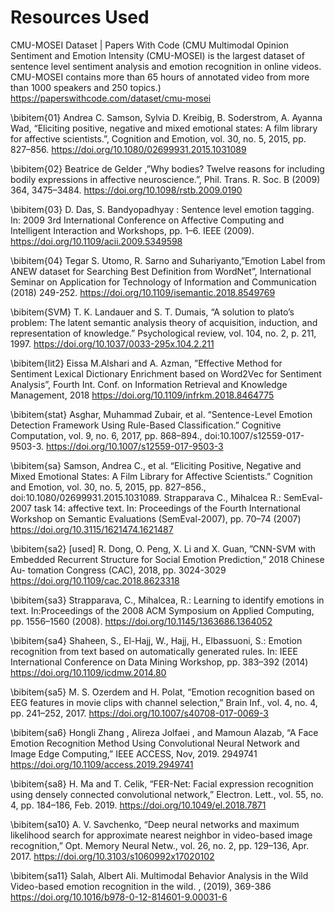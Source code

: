 

# Resources Used 
CMU-MOSEI Dataset | Papers With Code (CMU Multimodal Opinion Sentiment and Emotion Intensity (CMU-MOSEI) is the largest dataset of sentence level sentiment analysis and emotion recognition in online videos. CMU-MOSEI contains more than 65 hours of annotated video from more than 1000 speakers and 250 topics.)
https://paperswithcode.com/dataset/cmu-mosei

\bibitem{01} Andrea C. Samson, Sylvia D. Kreibig, B. Soderstrom, A. Ayanna Wad, “Eliciting positive, negative and mixed emotional states: A film library for affective scientists.”, Cognition and Emotion, vol. 30, no. 5, 2015, pp. 827–856.
https://doi.org/10.1080/02699931.2015.1031089  

\bibitem{02}  Beatrice de Gelder ,”Why bodies? Twelve reasons for including bodily expressions in affective neuroscience.”, Phil. Trans. R. Soc. B (2009) 364, 3475–3484.
https://doi.org/10.1098/rstb.2009.0190  

\bibitem{03} D. Das, S. Bandyopadhyay : Sentence level emotion tagging. In: 2009 3rd International Conference on Affective Computing and Intelligent Interaction and Workshops, pp. 1–6. IEEE (2009).
https://doi.org/10.1109/acii.2009.5349598  

\bibitem{04} Tegar S. Utomo, R. Sarno and Suhariyanto,”Emotion Label from ANEW dataset for Searching Best Definition from WordNet”, International Seminar on Application for Technology of Information and Communication (2018) 249-252.
https://doi.org/10.1109/isemantic.2018.8549769  

\bibitem{SVM} T. K. Landauer and S. T. Dumais, “A solution to plato’s problem: The latent semantic analysis theory of acquisition, induction, and representation of knowledge.” Psychological review, vol. 104, no. 2, p. 211, 1997.
https://doi.org/10.1037/0033-295x.104.2.211  

\bibitem{lit2} Eissa M.Alshari and A. Azman, ”Effective Method for Sentiment Lexical Dictionary Enrichment based on Word2Vec for Sentiment Analysis”, Fourth Int. Conf. on Information Retrieval and Knowledge Management, 2018
https://doi.org/10.1109/infrkm.2018.8464775  

\bibitem{stat} Asghar, Muhammad Zubair, et al. “Sentence-Level Emotion Detection Framework Using Rule-Based Classification.” Cognitive Computation, vol. 9, no. 6, 2017, pp. 868–894., doi:10.1007/s12559-017-9503-3.
https://doi.org/10.1007/s12559-017-9503-3  

\bibitem{sa} 
Samson, Andrea C., et al. “Eliciting Positive, Negative and Mixed Emotional States: A Film Library for Affective Scientists.” Cognition and Emotion, vol. 30, no. 5, 2015, pp. 827–856., doi:10.1080/02699931.2015.1031089. Strapparava C., Mihalcea R.: SemEval-2007 task 14: affective text. In: Proceedings of the Fourth International Workshop on Semantic Evaluations (SemEval-2007), pp. 70–74 (2007)
https://doi.org/10.3115/1621474.1621487  

\bibitem{sa2} [used] R. Dong, O. Peng, X. Li and X. Guan, ”CNN-SVM with Embedded Recurrent Structure for Social Emotion Prediction,” 2018 Chinese Au- tomation Congress (CAC), 2018, pp. 3024-3029
https://doi.org/10.1109/cac.2018.8623318  

\bibitem{sa3} 
Strapparava, C., Mihalcea, R.: Learning to identify emotions in text. In:Proceedings of the 2008 ACM Symposium on Applied Computing, pp. 1556–1560 (2008).
https://doi.org/10.1145/1363686.1364052  

\bibitem{sa4} Shaheen, S., El-Hajj, W., Hajj, H., Elbassuoni, S.: Emotion recognition from text based on automatically generated rules. In: IEEE International Conference on Data Mining Workshop, pp. 383–392 (2014)
https://doi.org/10.1109/icdmw.2014.80  

\bibitem{sa5} M. S. ̈Ozerdem and H. Polat, “Emotion recognition based on EEG features in movie clips with channel selection,” Brain Inf., vol. 4, no. 4, pp. 241–252, 2017.
https://doi.org/10.1007/s40708-017-0069-3  

\bibitem{sa6}  Hongli Zhang , Alireza Jolfaei , and Mamoun Alazab, “A Face Emotion Recognition Method Using Convolutional Neural Network and Image Edge Computing,” IEEE ACCESS, Nov, 2019. 2949741
https://doi.org/10.1109/access.2019.2949741  

\bibitem{sa8} H. Ma and T. Celik, “FER-Net: Facial expression recognition using densely connected convolutional network,” Electron. Lett., vol. 55, no. 4, pp. 184–186, Feb. 2019.
https://doi.org/10.1049/el.2018.7871  

\bibitem{sa10} A. V. Savchenko, “Deep neural networks and maximum likelihood search for approximate nearest neighbor in video-based image recognition,” Opt. Memory Neural Netw., vol. 26, no. 2, pp. 129–136, Apr. 2017.
https://doi.org/10.3103/s1060992x17020102  

\bibitem{sa11} Salah, Albert Ali. Multimodal Behavior Analysis in the Wild Video-based emotion recognition in the wild. , (2019), 369-386
https://doi.org/10.1016/b978-0-12-814601-9.00031-6  

